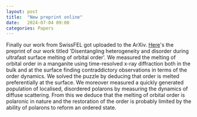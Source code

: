 ```yaml
---
layout: post
title:  "New preprint online"
date:   2024-07-04 09:00
categories: Papers
---
```


<p>
Finally our work from SwissFEL got uploaded to the ArXiv. <a href="https://arxiv.org/abs/2407.03013">Here</a>'s the preprint of our work titled 
'Disentangling heterogeneity and disorder during ultrafast surface melting of orbital order'. We measured the melting of orbital order in a manganite
using time-resolved x-ray diffraction both in the bulk and at the surface finding contraddictory observations in terms of the order dynamics.
We solved the puzzle by deducing that order is melted preferentially at the surface. We moreover measured a quickly generated population of localised,
disordered polarons by measuring the dynamics of diffuse scattering. From this we deduce that the melting of orbital order is polaronic in nature and
the restoration of the order is probably limited by the ability of polarons to reform an ordered state.
</p>
